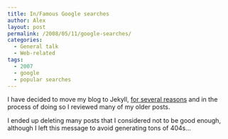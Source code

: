 ```yaml
---
title: In/Famous Google searches
author: Alex
layout: post
permalink: /2008/05/11/google-searches/
categories:
  - General talk
  - Web-related
tags:
  - 2007
  - google
  - popular searches
---
```

 

I have decided to move my blog to Jekyll, [for several reasons](http://carlboettiger.info/2012/05/01/Jekyll-vs-Wordpress.html) and in the process of doing so I reviewed many of my older posts.

I ended up deleting many posts that I considered not to be good enough, although I left this message to avoid generating tons of 404s... 